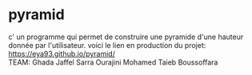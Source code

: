 # pyramid
c' un programme qui permet de construire une pyramide d'une hauteur donnée par l'utilisateur.
voici le lien en production du projet: <br>
https://eya93.github.io/pyramid/ <br>
TEAM:
Ghada Jaffel
Sarra Ourajini
Mohamed Taieb Boussoffara
